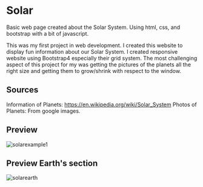 # Solar
Basic web page created about the Solar System. Using html, css, and bootstrap with a bit of javascript.

This was my first project in web development. I created this website to display fun information about our Solar System. I created responsive website using Bootstrap4 especially their grid system. The most challenging aspect of this project for my was getting the pictures of the planets all the right size and getting them to grow/shrink with respect to the window.

## Sources
Information of Planets: https://en.wikipedia.org/wiki/Solar_System
Photos of Planets: From google images.

## Preview 
![solarexample1](https://user-images.githubusercontent.com/44253571/51794954-068b8d80-219a-11e9-86df-5a35bee4da6e.PNG)


## Preview Earth's section
![solarearth](https://user-images.githubusercontent.com/44253571/51794953-05f2f700-219a-11e9-8265-316234102d77.PNG)
